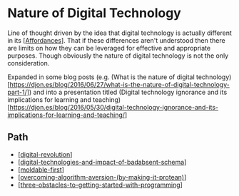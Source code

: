 # Nature of Digital Technology

Line of thought driven by the idea that digital technology is actually different in its [[Affordances]]. That if these differences aren't understood then there are limits on how they can be leveraged for effective and appropriate purposes. Though obviously the nature of digital technology is not the only consideration.

Expanded in some blog posts (e.g. (What is the nature of digital technology)[https://djon.es/blog/2016/06/27/what-is-the-nature-of-digital-technology-part-1/]) and into a presentation titled (Digital technology ignorance and its implications for learning and teaching)[https://djon.es/blog/2016/05/30/digital-technology-ignorance-and-its-implications-for-learning-and-teaching/]

## Path

- [[digital-revolution]]
- [[digital-technologies-and-impact-of-badabsent-schema]]
- [[moldable-first]]
- [[overcoming-algorithm-aversion-(by-making-it-protean)]]
- [[three-obstacles-to-getting-started-with-programming]]

[//begin]: # "Autogenerated link references for markdown compatibility"
[Affordances]: affordances "Affordances"
[digital-revolution]: nodt/digital-revolution "Digital Revolution"
[digital-technologies-and-impact-of-badabsent-schema]: nodt/digital-technologies-and-impact-of-badabsent-schema "Digital technologies and impact of bad/absent schema"
[moldable-first]: nodt/moldable-first "Moldable first"
[overcoming-algorithm-aversion-(by-making-it-protean)]: nodt/overcoming-algorithm-aversion-(by-making-it-protean) "Overcoming algorithm aversion (by making it protean)"
[three-obstacles-to-getting-started-with-programming]: nodt/three-obstacles-to-getting-started-with-programming "Three obstacles to getting started with programming"
[//end]: # "Autogenerated link references"